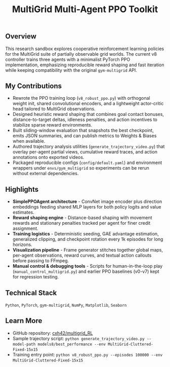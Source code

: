 ﻿---
title: "MultiGrid Multi-Agent PPO Toolkit"
excerpt: "Lightweight multi-agent PPO experiments on Gym MultiGrid with shaped rewards, sliding-window checkpoints, and automated trajectory visualizations<br/><img src='/images/multigrid-ppo-demo.gif'>"
collection: portfolio
---

## Overview
This research sandbox explores cooperative reinforcement learning policies for the MultiGrid suite of partially observable grid worlds. The current v8 controller trains three agents with a minimalist PyTorch PPO implementation, emphasizing reproducible reward shaping and fast iteration while keeping compatibility with the original `gym-multigrid` API.

## My Contributions
- Rewrote the PPO training loop (`v8_robust_ppo.py`) with orthogonal weight init, shared convolutional encoders, and a lightweight actor-critic head tailored to MultiGrid observations.
- Designed heuristic reward shaping that combines goal contact bonuses, distance-to-target deltas, idleness penalties, and action incentives to stabilize sparse reward environments.
- Built sliding-window evaluation that snapshots the best checkpoint, emits JSON summaries, and can publish metrics to Weights & Biases when available.
- Authored trajectory analysis utilities (`generate_trajectory_video.py`) that overlay per-agent partial views, cumulative reward traces, and action annotations onto exported videos.
- Packaged reproducible configs (`config/default.yaml`) and environment wrappers under `envs/gym_multigrid` so experiments can be rerun without external dependencies.

## Highlights
- **SimplePPOAgent architecture** - ConvNet image encoder plus direction embeddings feeding shared MLP layers for both policy logits and value estimates.
- **Reward shaping engine** - Distance-based shaping with movement rewards and stationary penalties tracked per agent for finer credit assignment.
- **Training logistics** - Deterministic seeding, GAE advantage estimation, generalized clipping, and checkpoint rotation every 1k episodes for long horizons.
- **Visualization pipeline** - Frame generator stitches together global maps, per-agent observations, reward curves, and textual action callouts before passing to FFmpeg.
- **Manual control & debugging tools** - Scripts for human-in-the-loop play (`manual_control_multigrid.py`) and earlier PPO baselines (v0-v7) kept for regression testing.

## Technical Stack
`Python`, `PyTorch`, `gym-multigrid`, `NumPy`, `Matplotlib`, `Seaborn`

## Learn More
- GitHub repository: [cxh42/multigrid_RL](https://github.com/cxh42/multigrid_RL)
- Sample trajectory script: `python generate_trajectory_video.py --model-path models8/best_performance --env MultiGrid-Cluttered-Fixed-15x15`
- Training entry point: `python v8_robust_ppo.py --episodes 100000 --env MultiGrid-Cluttered-Fixed-15x15`
